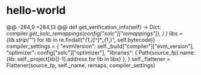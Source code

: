 # hello-world
@@ -284,9 +284,13 @@ def get_verification_info(self) -> Dict:
                        compiler._get_solc_remappings(config["solc"]["remappings"]),
                    )
                )
                libs = {lib.strip("_") for lib in re.findall("_{1,}[^_]*_{1,}", self.bytecode)}
                compiler_settings = {
                    "evmVersion": self._build["compiler"]["evm_version"],
                    "optimizer": config["solc"]["optimizer"],
                    "libraries": {
                        Path(source_fp).name: {lib: self._project[lib][-1].address for lib in libs}
                    },
                }
                self._flattener = Flattener(source_fp, self._name, remaps, compiler_settings)

